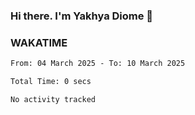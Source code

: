 ### Hi there. I'm Yakhya Diome 👋

### WAKATIME
<!--START_SECTION:waka-->

```txt
From: 04 March 2025 - To: 10 March 2025

Total Time: 0 secs

No activity tracked
```

<!--END_SECTION:waka-->
